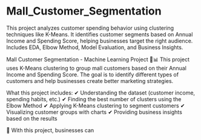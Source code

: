 # Mall_Customer_Segmentation
This project analyzes customer spending behavior using clustering techniques like K-Means. It identifies customer segments based on Annual Income and Spending Score, helping businesses target the right audience. Includes EDA, Elbow Method, Model Evaluation, and Business Insights. 

Mall Customer Segmentation - Machine Learning Project 🛒📊
This project uses K-Means clustering to group mall customers based on their Annual Income and Spending Score. The goal is to identify different types of customers and help businesses create better marketing strategies.

What this project includes:
✔ Understanding the dataset (customer income, spending habits, etc.)
✔ Finding the best number of clusters using the Elbow Method
✔ Applying K-Means clustering to segment customers
✔ Visualizing customer groups with charts
✔ Providing business insights based on the results

🚀 With this project, businesses can 
